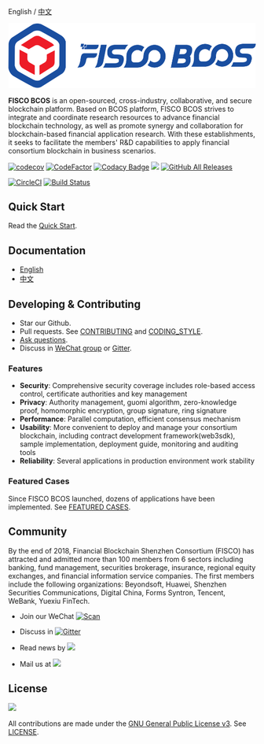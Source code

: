 English / [中文](docs/README_CN.md)

![](docs/images/FISCO_BCOS_Logo.svg)

**FISCO BCOS** is an open-sourced, cross-industry, collaborative, and secure blockchain platform. Based on BCOS platform, FISCO BCOS strives to integrate and coordinate research resources to advance financial blockchain technology, as well as promote synergy and collaboration for blockchain-based financial application research. With these establishments, it seeks to facilitate the members' R&D capabilities to apply financial consortium blockchain in business scenarios.

 [![codecov](https://codecov.io/gh/FISCO-BCOS/FISCO-BCOS/branch/master/graph/badge.svg)](https://codecov.io/gh/FISCO-BCOS/FISCO-BCOS) [![CodeFactor](https://www.codefactor.io/repository/github/fisco-bcos/FISCO-BCOS/badge)](https://www.codefactor.io/repository/github/fisco-bcos/FISCO-BCOS) [![Codacy Badge](https://api.codacy.com/project/badge/Grade/08552871ee104fe299b00bc79f8a12b9)](https://www.codacy.com/app/fisco-dev/FISCO-BCOS?utm_source=github.com&amp;utm_medium=referral&amp;utm_content=FISCO-BCOS/FISCO-BCOS&amp;utm_campaign=Badge_Grade) [![](https://img.shields.io/github/issues-pr/FISCO-BCOS/FISCO-BCOS.svg)](https://github.com/FISCO-BCOS/FISCO-BCOS/pulls) [![GitHub All Releases](https://img.shields.io/github/downloads/FISCO-BCOS/FISCO-BCOS/total.svg)](https://github.com/FISCO-BCOS/FISCO-BCOS)

[![CircleCI](https://circleci.com/gh/FISCO-BCOS/FISCO-BCOS.svg?style=shield)](https://circleci.com/gh/FISCO-BCOS/FISCO-BCOS)  [![Build Status](https://travis-ci.org/FISCO-BCOS/FISCO-BCOS.svg)](https://travis-ci.org/FISCO-BCOS/FISCO-BCOS)

## Quick Start

Read the [Quick Start](https://fisco-bcos-documentation.readthedocs.io/zh_CN/feature-2.0.0/docs/quick_start.html).

## Documentation

- [English](https://fisco-bcos-documentation.readthedocs.io/zh_CN/feature-2.0.0/)
- [中文](https://fisco-bcos-documentation.readthedocs.io/zh_CN/feature-2.0.0/)

## Developing & Contributing

- Star our Github.
- Pull requests. See [CONTRIBUTING](CONTRIBUTING.md) and [CODING_STYLE](CODING_STYLE.md).
- [Ask questions](https://github.com/FISCO-BCOS/FISCO-BCOS/issues).
- Discuss in [WeChat group](docs/images/WeChatQR.jpeg) or [Gitter](https://gitter.im/fisco-bcos/Lobby).

### Features

- **Security**: Comprehensive security coverage includes role-based access control, certificate authorities and key management
- **Privacy**: Authority management, guomi algorithm, zero-knowledge proof, homomorphic encryption, group signature, ring signature
- **Performance**: Parallel computation, efficient consensus mechanism
- **Usability**: More convenient to deploy and manage your consortium blockchain, including contract development framework(web3sdk), sample implementation, deployment guide, monitoring and auditing tools
- **Reliability**: Several applications in production environment work stability

### Featured Cases

Since FISCO BCOS launched, dozens of applications have been implemented. See [FEATURED CASES](http://www.fisco-bcos.org/assets/docs/FISCO%20BCOS%20-%20Featured%20Cases.pdf).

## Community

By the end of 2018, Financial Blockchain Shenzhen Consortium (FISCO) has attracted and admitted more than 100 members from 6 sectors including banking, fund management, securities brokerage, insurance, regional equity exchanges, and financial information service companies. The first members include the following organizations: Beyondsoft, Huawei, Shenzhen Securities Communications, Digital China, Forms Syntron, Tencent, WeBank, Yuexiu FinTech.

- Join our WeChat [![Scan](https://img.shields.io/badge/style-Scan_QR_Code-green.svg?logo=wechat&longCache=false&style=social&label=Group)](docs/images/WeChatQR.jpeg) 

- Discuss in [![Gitter](https://img.shields.io/badge/style-on_gitter-green.svg?logo=gitter&longCache=false&style=social&label=Chat)](https://gitter.im/fisco-bcos/Lobby) 

- Read news by [![](https://img.shields.io/twitter/url/http/shields.io.svg?style=social&label=Follow@FiscoBcos)](https://twitter.com/FiscoBcos)

- Mail us at [![](https://img.shields.io/twitter/url/http/shields.io.svg?logo=Gmail&style=social&label=service@fisco.com.cn)](mailto:service@fisco.com.cn)

## License

[![](https://img.shields.io/github/license/FISCO-BCOS/FISCO-BCOS.svg)](LICENSE)

All contributions are made under the [GNU General Public License v3](https://www.gnu.org/licenses/gpl-3.0.en.html). See [LICENSE](LICENSE).
